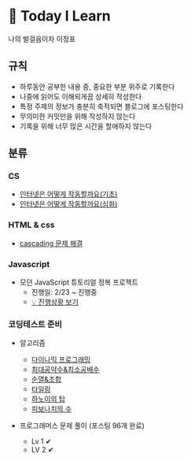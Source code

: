# 🌳 Today I Learn
나의 발걸음이자 이정표

## 규칙

- 하루동안 공부한 내용 중, 중요한 부분 위주로 기록한다
- 나중에 읽어도 이해되게끔 상세히 작성한다
- 특정 주제의 정보가 충분히 축적되면 블로그에 포스팅한다
- 무의미한 커밋만을 위해 작성하지 않는다
- 기록을 위해 너무 많은 시간을 할애하지 않는다

## 분류

### CS
* [인터넷은 어떻게 작동할까요(기초)](https://jiwoo84.tistory.com/29?category=1269099)
* [인터넷은 어떻게 작동할까요(심화)](https://jiwoo84.tistory.com/33?category=1269099)

### HTML & css
- [cascading 문제 해결](https://jiwoo84.tistory.com/27?category=1255319)

### Javascript
* 모던 JavaScript 튜토리얼 정복 프로젝트
  * 진행일: 2/23 ~  진행중
  * [💡 진행상황 보기](https://www.notion.so/JavaScript-ca806d4b37004128894e5aee4bed57ad)

### 코딩테스트 준비

* 알고리즘
  * [다이나믹 프로그래밍](https://jiwoo84.tistory.com/104?category=1258259)
  * [최대공약수&최소공배수](https://jiwoo84.tistory.com/47?category=1258259)
  * [순열&조합](https://jiwoo84.tistory.com/78?category=1258259)
  * [타일링](https://jiwoo84.tistory.com/106?category=1258259)
  * [하노이의 탑](https://jiwoo84.tistory.com/115?category=1258259)
  * [피보나치의 수](https://jiwoo84.tistory.com/95?category=1258259)

* 프로그래머스 문제 풀이 (포스팅 96개 완료)
  * Lv 1 ✔
  * LV 2 ✔
